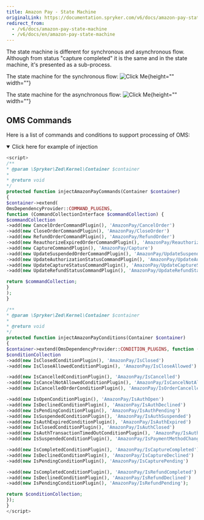 ```yaml
---
title: Amazon Pay - State Machine
originalLink: https://documentation.spryker.com/v6/docs/amazon-pay-state-machine
redirect_from:
  - /v6/docs/amazon-pay-state-machine
  - /v6/docs/en/amazon-pay-state-machine
---
```


The state machine is different for synchronous and asynchronous flow. Although from status "capture completed" it is the same and in the state machine, it's presented as a sub-process.

The state machine for the synchronous flow:
![Click Me](https://spryker.s3.eu-central-1.amazonaws.com/docs/Technology+Partners/Payment+Partners/Amazon+Pay/sync.png){height="" width=""}

The state machine for the asynchronous flow:
![Click Me](https://spryker.s3.eu-central-1.amazonaws.com/docs/Technology+Partners/Payment+Partners/Amazon+Pay/async.png){height="" width=""}

## OMS Commands

Here is a list of commands and conditions to support processing of OMS:
<details open>
 <summary>Click here for example of injection</summary>

 ```php
 <script>
 /**
 * @param \Spryker\Zed\Kernel\Container $container
 *
 * @return void
 */
 protected function injectAmazonPayCommands(Container $container)
 {
 $container->extend(
 OmsDependencyProvider::COMMAND_PLUGINS,
 function (CommandCollectionInterface $commandCollection) {
 $commandCollection
 ->add(new CancelOrderCommandPlugin(), 'AmazonPay/CancelOrder')
 ->add(new CloseOrderCommandPlugin(), 'AmazonPay/CloseOrder')
 ->add(new RefundOrderCommandPlugin(), 'AmazonPay/RefundOrder')
 ->add(new ReauthorizeExpiredOrderCommandPlugin(), 'AmazonPay/ReauthorizeExpiredOrder')
 ->add(new CaptureCommandPlugin(), 'AmazonPay/Capture')
 ->add(new UpdateSuspendedOrderCommandPlugin(), 'AmazonPay/UpdateSuspendedOrder')
 ->add(new UpdateAuthorizationStatusCommandPlugin(), 'AmazonPay/UpdateAuthorizationStatus')
 ->add(new UpdateCaptureStatusCommandPlugin(), 'AmazonPay/UpdateCaptureStatus')
 ->add(new UpdateRefundStatusCommandPlugin(), 'AmazonPay/UpdateRefundStatus');

 return $commandCollection;
 }
 );
 }

 /**
 * @param \Spryker\Zed\Kernel\Container $container
 *
 * @return void
 */
 protected function injectAmazonPayConditions(Container $container)
 {
 $container->extend(OmsDependencyProvider::CONDITION_PLUGINS, function (ConditionCollectionInterface $conditionCollection) {
 $conditionCollection
 ->add(new IsClosedConditionPlugin(), 'AmazonPay/IsClosed')
 ->add(new IsCloseAllowedConditionPlugin(), 'AmazonPay/IsCloseAllowed')

 ->add(new IsCancelledConditionPlugin(), 'AmazonPay/IsCancelled')
 ->add(new IsCancelNotAllowedConditionPlugin(), 'AmazonPay/IsCancelNotAllowed')
 ->add(new IsCancelledOrderConditionPlugin(), 'AmazonPay/IsOrderCancelled')

 ->add(new IsOpenConditionPlugin(), 'AmazonPay/IsAuthOpen')
 ->add(new IsDeclinedConditionPlugin(), 'AmazonPay/IsAuthDeclined')
 ->add(new IsPendingConditionPlugin(), 'AmazonPay/IsAuthPending')
 ->add(new IsSuspendedConditionPlugin(), 'AmazonPay/IsAuthSuspended')
 ->add(new IsAuthExpiredConditionPlugin(), 'AmazonPay/IsAuthExpired')
 ->add(new IsClosedConditionPlugin(), 'AmazonPay/IsAuthClosed')
 ->add(new IsAuthTransactionTimedOutConditionPlugin(), 'AmazonPay/IsAuthTransactionTimedOut')
 ->add(new IsSuspendedConditionPlugin(), 'AmazonPay/IsPaymentMethodChanged')

 ->add(new IsCompletedConditionPlugin(), 'AmazonPay/IsCaptureCompleted')
 ->add(new IsDeclinedConditionPlugin(), 'AmazonPay/IsCaptureDeclined')
 ->add(new IsPendingConditionPlugin(), 'AmazonPay/IsCapturePending')

 ->add(new IsCompletedConditionPlugin(), 'AmazonPay/IsRefundCompleted')
 ->add(new IsDeclinedConditionPlugin(), 'AmazonPay/IsRefundDeclined')
 ->add(new IsPendingConditionPlugin(), 'AmazonPay/IsRefundPending');

 return $conditionCollection;
 });
 }
 </script>
 ```
<br>
</details>

